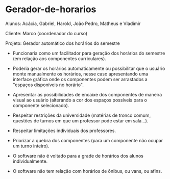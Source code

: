 # Gerador-de-horarios

Alunos: Acácia, Gabriel, Harold, João Pedro, Matheus e Vladimir

Cliente: Marco (coordenador do curso)

Projeto: Gerador automático dos horários do semestre


- Funcionaria como um facilitador para geração dos horários do semestre (em relação aos componentes curriculares).
- Poderia gerar os horários automaticamente ou possibilitar que o usuário monte manualmente os horários, nesse caso apresentando uma interface gráfica onde os componentes podem ser arrastados a "espaços disponíveis no horário".
- Apresentar as possibilidades de encaixe dos componentes de maneira visual ao usuário (alterando a cor dos espaços possíveis para o componente selecionado).
- Respeitar restrições da universidade (matérias de tronco comum, questões de turnos em que um professor pode estar em sala...).
- Respeitar limitações individuais dos professores.
- Priorizar a quebra dos componentes (para um componente não ocupar um turno inteiro).

- O software não é voltado para a grade de horários dos alunos individualmente.
- O software não tem relação com horários de ônibus, ou vans, ou afins.
